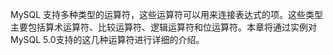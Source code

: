 

MySQL 支持多种类型的运算符，这些运算符可以用来连接表达式的项。这些类型主要包括算术运算符、比较运算符、逻辑运算符和位运算符。本章将通过实例对MySQL 5.0支持的这几种运算符进行详细的介绍。



